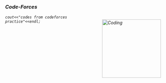 #  <h3><em>Code-Forces<em></h3>  
<code>cout<<"codes from codeforces practice"<<endl;</code>
<img align="right" alt="Coding" width="190" src="https://thumbs.gfycat.com/AstonishingFrankIndri-size_restricted.gif">
